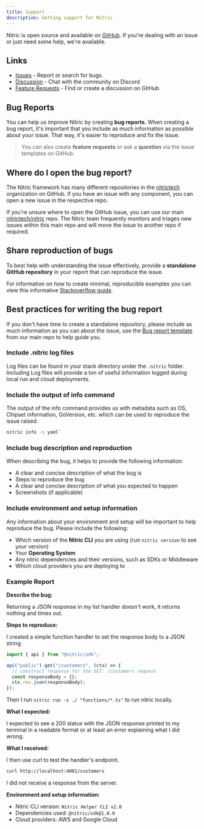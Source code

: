 ```yaml
---
title: Support
description: Getting support for Nitric
---
```


Nitric is open source and available on [GitHub](https://github.com/nitrictech/nitric). If you're dealing with an issue or just need some help, we're available.

## Links

- [Issues](https://github.com/nitrictech/nitric/issues) - Report or search for bugs.
- [Discussion](https://nitric.io/chat) - Chat with the community on Discord
- [Feature Requests](https://github.com/nitrictech/nitric/discussions) - Find or create a discussion on GitHub

## Bug Reports

You can help us improve Nitric by creating **bug reports**. When creating a bug report, it's important that you include as much information as possible about your issue. That way, it's easier to reproduce and fix the issue.

> You can also create **feature requests** or ask a **question** via the issue templates on GitHub.

## Where do I open the bug report?

The Nitric framework has many different repositories in the [nitrictech](https://github.com/nitrictech) organization on GitHub. If you have an issue with any component, you can open a new issue in the respective repo.

If you're unsure where to open the GitHub issue, you can use our main [nitrictech/nitric](https://github.com/nitrictech/nitric) repo. The Nitric team frequently monitors and triages new issues within this main repo and will move the issue to another repo if required.

## Share reproduction of bugs

To best help with understanding the issue effectively, provide a **standalone GitHub repository** in your report that can reproduce the issue.

For information on how to create minimal, reproducible examples you can view this informative [Stackoverflow guide](https://stackoverflow.com/help/minimal-reproducible-example).

## Best practices for writing the bug report

If you don't have time to create a standalone repository, please include as much information as you can about the issue, use the [Bug report template](https://github.com/nitrictech/nitric/issues/new?assignees=&labels=&template=bug_report.md&title=%27Create%20bug%20report%27) from our main repo to help guide you.

### Include .nitric log files

Log files can be found in your stack directory under the `.nitric` folder.
Including Log files will provide a ton of useful information logged during local run and cloud deployments.

### Include the output of info command

The output of the info command provides us with metadata such as OS, Chipset information, GoVersion, etc. which can be used to reproduce the issue raised.

```bash
nitric info -o yaml`
```

### Include bug description and reproduction

When describing the bug, it helps to provide the following information:

- A clear and concise description of what the bug is
- Steps to reproduce the bug
- A clear and concise description of what you expected to happen
- Screenshots (if applicable)

### Include environment and setup information

Any information about your environment and setup will be important to help reproduce the bug. Please include the following:

- Which version of the **Nitric CLI** you are using (run `nitric version` to see your version)
- Your **Operating System**
- Any nitric dependencies and their versions, such as SDKs or Middleware
- Which cloud providers you are deploying to

### Example Report

**Describe the bug:**

Returning a JSON response in my list handler doesn't work, it returns nothing and times out.

**Steps to reproduce:**

I created a simple function handler to set the response body to a JSON string.

```typescript
import { api } from "@nitric/sdk";

api("public").get("/customers", (ctx) => {
  // construct response for the GET: /customers request
  const responseBody = {};
  ctx.res.json(responseBody);
});
```

Then I run `nitric run -s ./ "functions/*.ts"` to run nitric locally.

**What I expected:**

I expected to see a 200 status with the JSON response printed to my terminal in a readable format or at least an error explaining what I did wrong.

**What I received:**

I then use curl to test the handler's endpoint.

```bash
curl http://localhost:4001/customers
```

I did not receive a response from the server.

**Environment and setup information:**

- Nitric CLI version: `Nitric Helper CLI v2.0`
- Dependencies used: `@nitric/sdk@1.0.0`
- Cloud providers: AWS and Google Cloud
